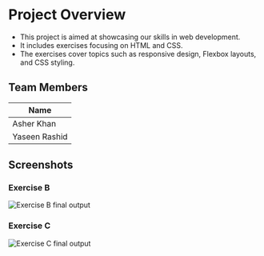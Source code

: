# Project Overview

- This project is aimed at showcasing our skills in web development.
- It includes exercises focusing on HTML and CSS.
- The exercises cover topics such as responsive design, Flexbox layouts, and CSS styling.

## Team Members

| Name       |
|------------|
| Asher Khan   |
| Yaseen Rashid |

## Screenshots

### Exercise B
![Exercise B final output](./ExerciseB.gif)

### Exercise C
![Exercise C final output](./ExerciseC.gif)
